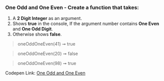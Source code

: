 ### One Odd and One Even - Create a function that takes: 

1. A **2 Digit Integer** as an argument. 
1. Shows **true** in the console, If the argument number contains **One Even** and **One Odd Digit**.
1. Otherwise shows **false**.

> oneOddOneEven(41) ➞ true 

> oneOddOneEven(20) ➞ false

> oneOddOneEven(98) ➞ true

Codepen Link: [One Odd and One Even](https://codepen.io/javascriptstudent/pen/oNxxZRg?editors=0012)